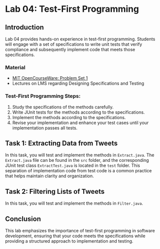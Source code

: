 # Lab 04: Test-First Programming

## Introduction
Lab 04 provides hands-on experience in test-first programming. Students will engage with a set of specifications to write unit tests that verify compliance and subsequently implement code that meets those specifications.

### Material
- [MIT OpenCourseWare: Problem Set 1](https://ocw.mit.edu/ans7870/6/6.005/s16/psets/ps1/)
- Lectures on LMS regarding Designing Specifications and Testing

### Test-First Programming Steps:
1. Study the specifications of the methods carefully.
2. Write JUnit tests for the methods according to the specifications.
3. Implement the methods according to the specifications.
4. Revise your implementation and enhance your test cases until your implementation passes all tests.

## Task 1: Extracting Data from Tweets
In this task, you will test and implement the methods in `Extract.java`. The `Extract.java` file can be found in the `src` folder, and the corresponding JUnit test class `ExtractTest.java` is located in the `test` folder. This separation of implementation code from test code is a common practice that helps maintain clarity and organization.


## Task 2: Filtering Lists of Tweets
In this task, you will test and implement the methods in `Filter.java`.


## Conclusion
This lab emphasizes the importance of test-first programming in software development, ensuring that your code meets the specifications while providing a structured approach to implementation and testing.